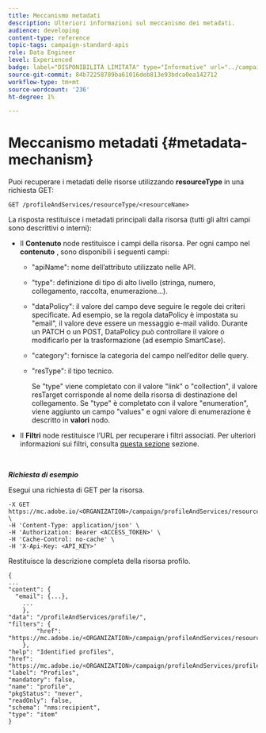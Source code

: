 ```yaml
---
title: Meccanismo metadati
description: Ulteriori informazioni sul meccanismo dei metadati.
audience: developing
content-type: reference
topic-tags: campaign-standard-apis
role: Data Engineer
level: Experienced
badge: label="DISPONIBILITÀ LIMITATA" type="Informative" url="../campaign-standard-migration-home.md" tooltip="Limitato agli utenti Campaign Standard migrati"
source-git-commit: 84b72258789ba61016deb813e93bdca0ea142712
workflow-type: tm+mt
source-wordcount: '236'
ht-degree: 1%

---
```


# Meccanismo metadati {#metadata-mechanism}

Puoi recuperare i metadati delle risorse utilizzando **resourceType** in una richiesta GET:

`GET /profileAndServices/resourceType/<resourceName>`

La risposta restituisce i metadati principali dalla risorsa (tutti gli altri campi sono descrittivi o interni):

* Il **Contenuto** node restituisce i campi della risorsa. Per ogni campo nel **contenuto** , sono disponibili i seguenti campi:

   * &quot;apiName&quot;: nome dell’attributo utilizzato nelle API.
   * &quot;type&quot;: definizione di tipo di alto livello (stringa, numero, collegamento, raccolta, enumerazione...).
   * &quot;dataPolicy&quot;: il valore del campo deve seguire le regole dei criteri specificate. Ad esempio, se la regola dataPolicy è impostata su &quot;email&quot;, il valore deve essere un messaggio e-mail valido. Durante un PATCH o un POST, DataPolicy può controllare il valore o modificarlo per la trasformazione (ad esempio SmartCase).
   * &quot;category&quot;: fornisce la categoria del campo nell’editor delle query.
   * &quot;resType&quot;: il tipo tecnico.

     Se &quot;type&quot; viene completato con il valore &quot;link&quot; o &quot;collection&quot;, il valore resTarget corrisponde al nome della risorsa di destinazione del collegamento.
Se &quot;type&quot; è completato con il valore &quot;enumeration&quot;, viene aggiunto un campo &quot;values&quot; e ogni valore di enumerazione è descritto in **valori** nodo.

* Il **Filtri** node restituisce l’URL per recuperare i filtri associati. Per ulteriori informazioni sui filtri, consulta [questa sezione](filtering.md) sezione.

<!-- créer une section au même niveau sur les liens -->
<!-- dans l'exemple: birthdate, email +  mettre 2 liens : un de type 1-1 , 1-N
si on prend l'exemple de l'org unit, on aura un bon exemple lien -->
<!-- plus reparler du node Data -->

<br/>

***Richiesta di esempio***

Esegui una richiesta di GET per la risorsa.

```
-X GET https://mc.adobe.io/<ORGANIZATION>/campaign/profileAndServices/resourceType/profile \
-H 'Content-Type: application/json' \
-H 'Authorization: Bearer <ACCESS_TOKEN>' \
-H 'Cache-Control: no-cache' \
-H 'X-Api-Key: <API_KEY>'
```

Restituisce la descrizione completa della risorsa profilo.

```
{
...
"content": {
  "email": {...},
    ...
    },
"data": "/profileAndServices/profile/",
"filters": {
        "href": "https://mc.adobe.io/<ORGANIZATION>/campaign/profileAndServices/resourceType/<PKEY>"
    },
"help": "Identified profiles",
"href": "https://mc.adobe.io/<ORGANIZATION>/campaign/profileAndServices/profile/metadata",
"label": "Profiles",
"mandatory": false,
"name": "profile",
"pkgStatus": "never",
"readOnly": false,
"schema": "nms:recipient",
"type": "item"
}
```
